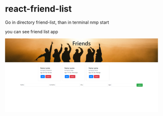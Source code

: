 # react-friend-list

Go in directory friend-list, than in terminal nmp start

you can see friend list app 

<img src="friend-list-React-App.png">